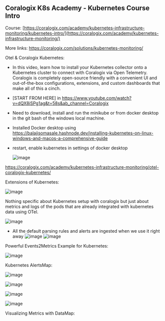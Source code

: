 


## Coralogix K8s Academy - Kubernetes Course Intro

Course: [https://coralogix.com/academy/kubernetes-infrastructure-monitoring/kubernetes-intro/](https://coralogix.com/academy/kubernetes-infrastructure-monitoring/)

More links: https://coralogix.com/solutions/kubernetes-monitoring/

Otel & Coralogix Kubernetes:
- In this video, learn how to install your Kubernetes collector onto a Kubernetes cluster to connect with Coralogix via Open Telemetry. Coralogix is completely open-source friendly with a convenient UI and out-of-the-box configurations, extensions, and custom dashboards that make all of this a cinch.
- [START FROM HERE] in https://www.youtube.com/watch?v=dQX8iSPg1ag&t=58s&ab_channel=Coralogix
- Need to download, install and run the minikube or from docker desktop in the git bash of the windows local machine.

- Installed Docker desktop using https://balajisomasale.hashnode.dev/installing-kubernetes-on-linux-windows-and-macos-a-comprehensive-guide
- restart, enable kubernetes in settings of docker desktop

  ![image](https://github.com/balajisomasale/Coralogix-Academy/assets/35003840/f0dc7b64-ce16-43b7-97a2-382742abead4)


https://coralogix.com/academy/kubernetes-infrastructure-monitoring/otel-coralogix-kubernetes/


Extensions of Kubernetes:

![image](https://github.com/balajisomasale/Coralogix-Academy/assets/35003840/310419a2-a4b6-468b-85f9-147cb0cf9c50)

Nothing specific about Kubernetes setup with coralogix but just about metrics and logs of the pods that are already integrated with kubernetes data using OTel.


![image](https://github.com/balajisomasale/Coralogix-Academy/assets/35003840/c8a4eecd-eef7-4c0e-9f89-4d0375c05e3f)

- All the default parsing rules and alerts are ingested when we use it right away
  ![image](https://github.com/balajisomasale/Coralogix-Academy/assets/35003840/c18a202c-cd93-4a24-8f00-bc5e1a49aa34)
  ![image](https://github.com/balajisomasale/Coralogix-Academy/assets/35003840/b117e1f4-3918-4a00-9586-4dd00f32271a)

Powerful Events2Metrics Example for Kubernetes:

![image](https://github.com/balajisomasale/Coralogix-Academy/assets/35003840/8a060aa8-e0cf-46f7-b3b9-11526628265b)

Kubernetes AlertsMap:

![image](https://github.com/balajisomasale/Coralogix-Academy/assets/35003840/6fc768f4-afe7-4a41-b63d-c10597979de0)

![image](https://github.com/balajisomasale/Coralogix-Academy/assets/35003840/ed0b4695-a5c3-4a37-9d20-f9f6c7cfdb06)

![image](https://github.com/balajisomasale/Coralogix-Academy/assets/35003840/0e20341b-58c2-4768-bb3d-f783c7bfdcb0)

![image](https://github.com/balajisomasale/Coralogix-Academy/assets/35003840/c7c1136f-b876-430d-814e-19b44e2783d1)

Visualizing Metrics with DataMap:

